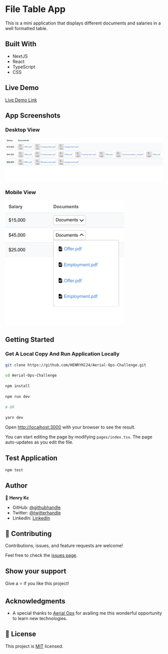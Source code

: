 # File Table App
This is a mini application that displays different documents and salaries in a well formatted table.

## Built With

- NextJS
- React
- TypeScript
- CSS

## Live Demo

[Live Demo Link](https://henry-kc-salary-documents-app.herokuapp.com/)

## App Screenshots
### Desktop View
![screenshot](./desktop.png)

### Mobile View
![screenshot](./mobile.png)

## Getting Started
### Get A Local Copy And Run Application Locally
```bash
git clone https://github.com/HENRYKC24/Aerial-Ops-Challenge.git

cd Aerial-Ops-Challenge

npm install

npm run dev

# OR

yarn dev
```

Open [http://localhost:3000](http://localhost:3000) with your browser to see the result.

You can start editing the page by modifying `pages/index.tsx`. The page auto-updates as you edit the file.

## Test Application
```bash
npm test
```

## Author

👤 **Henry Kc**

- GitHub: [@githubhandle](https://github.com/henrykc24)
- Twitter: [@twitterhandle](https://twitter.com/henrykc24)
- LinkedIn: [LinkedIn](https://linkedin.com/in/henry-kc)


## 🤝 Contributing

Contributions, issues, and feature requests are welcome!

Feel free to check the [issues page](https://github.com/HENRYKC24/Aerial-Ops-Challenge/issues/).

## Show your support

Give a ⭐️ if you like this project!

## Acknowledgments
- A special thanks to [Aerial Ops](https://aerialops.io/) for availing me this wonderful opportunity to learn new technologies.

## 📝 License

This project is [MIT](./LICENSE) licensed.
